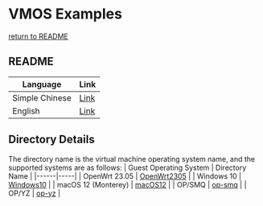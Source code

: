 # VMOS Examples
   [return to README](https://github.com/david921518/qkd-app/blob/master/README.en.md)

## README
| Language | Link |
|----------|------|
| Simple Chinese | [Link](https://github.com/david921518/qkd-app/blob/master/doc/vmos-examples/README.md) |
| English | [Link](https://github.com/david921518/qkd-app/blob/master/doc/vmos-examples/README.en.md) |

## Directory Details
 The directory name is the virtual machine operating system name, and the supported systems are as follows:
| Guest Operating System | Directory Name |
|------|-----|
| OpenWrt 23.05 | [OpenWrt2305](https://github.com/david921518/qkd-app/blob/master/doc/vmos-examples/OpenWrt2305/README.en.md) |
| Windows 10 | [Windows10](https://github.com/david921518/qkd-app/blob/master/doc/vmos-examples/Windows10/README.en.md) |
| macOS 12 (Monterey) | [macOS12](https://github.com/david921518/qkd-app/blob/master/doc/vmos-examples/macOS12/README.en.md) |
| OP/SMQ | [op-smq](https://github.com/david921518/qkd-app/blob/master/doc/vmos-examples/op-smq/README.en.md) |
| OP/YZ | [op-yz](https://github.com/david921518/qkd-app/blob/master/doc/vmos-examples/op-yz/README.en.md) |
